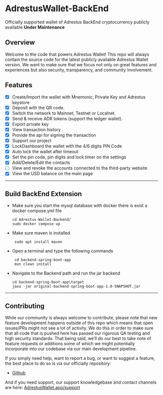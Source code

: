 # AdrestusWallet-BackEnd

Officially supported wallet of Adrestus BackEnd cryptocurrency publicly available **Under Maintenance**

## Overview

Welcome to the code that powers Adrestus Wallet! This repo will always
contain the source code for the latest publicly available Adrestus Wallet
version. We want to make sure that we focus not only on great features
and experiences but also security, transparency, and community involvement.

## Features

- [x] Create/Import the wallet with Mnemonic, Private Key and Adrestus keystore
- [x] Deposit with the QR code.
- [x] Switch the network to Mainnet, Testnet or Localnet.
- [x] Send & receive ADR tokens (support the ledger wallet).
- [x] Export private key
- [x] View transaction history .
- [x] Provide the api for signing the transaction
- [x] Support our project
- [x] LockDashboard the wallet with the 4/6 digits PIN Code
- [x] Auto lock the wallet after timeout
- [x] Set the pin code, pin digits and lock timer on the settings
- [x] Add/Delete/Edit the contacts
- [ ] View and revoke the accounts connected to the third-party website
- [x] View the USD balance on the main page

---

## Build BackEnd Extension

- Make sure you start the mysql database with docker there is exist a docker compose.yml file
  ```
  cd Adrestus-Wallet-Backend/
  sudo docker compose up
  ```
- Make sure maven is installed
   ```
    sudo apt install maven
  ```  
- Open a terminal and type the following commands
   ```
    cd backend-spring-boot-app
    mvn clean install
  ```
- Navigate to the Backend path and run the jar backend
  ```
  cd backend-spring-boot-app\target
  java -jar original-backend-spring-boot-app-1.0-SNAPSHOT.jar
  ```

---

## Contributing

While our community is always welcome to contribute, please note that
new feature development happens outside of this repo which means that
open issues/PRs might not see a lot of activity. We do this in order to
make sure that all code that is pushed here has passed our rigorous QA
testing and high security standards. That being said, we’ll do our best
to take note of feature requests or additions some of which we might
potentially incorporate into our codebase via our main development pipeline.

If you simply need help, want to report a bug, or want to suggest a feature, the best place to do so is via our
officially repository:

- [Github](https://github.com/Adrestus-net/Adrestus)

And if you need support, our support knowledgebase and contact channels are
here: [AdrestusWallet.app/support](https://www.adrestus.net/)
